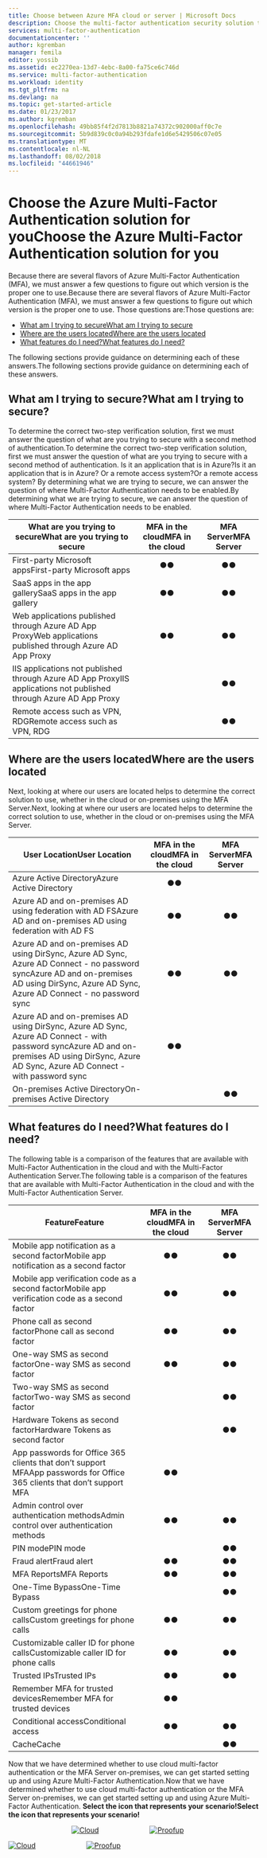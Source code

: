 ```yaml
---
title: Choose between Azure MFA cloud or server | Microsoft Docs
description: Choose the multi-factor authentication security solution that is right for you by asking, what am I trying to secure and where are my users located.  Then choose cloud, MFA Server or AD FS.
services: multi-factor-authentication
documentationcenter: ''
author: kgremban
manager: femila
editor: yossib
ms.assetid: ec2270ea-13d7-4ebc-8a00-fa75ce6c746d
ms.service: multi-factor-authentication
ms.workload: identity
ms.tgt_pltfrm: na
ms.devlang: na
ms.topic: get-started-article
ms.date: 01/23/2017
ms.author: kgremban
ms.openlocfilehash: 49bb85f4f2d7813b8821a74372c902000aff0c7e
ms.sourcegitcommit: 5b9d839c0c0a94b293fdafe1d6e5429506c07e05
ms.translationtype: MT
ms.contentlocale: nl-NL
ms.lasthandoff: 08/02/2018
ms.locfileid: "44661946"
---
```

# <a name="choose-the-azure-multi-factor-authentication-solution-for-you"></a><span data-ttu-id="f0d96-104">Choose the Azure Multi-Factor Authentication solution for you</span><span class="sxs-lookup"><span data-stu-id="f0d96-104">Choose the Azure Multi-Factor Authentication solution for you</span></span>
<span data-ttu-id="f0d96-105">Because there are several flavors of Azure Multi-Factor Authentication (MFA), we must answer a few questions to figure out which version is the proper one to use.</span><span class="sxs-lookup"><span data-stu-id="f0d96-105">Because there are several flavors of Azure Multi-Factor Authentication (MFA), we must answer a few questions to figure out which version is the proper one to use.</span></span>  <span data-ttu-id="f0d96-106">Those questions are:</span><span class="sxs-lookup"><span data-stu-id="f0d96-106">Those questions are:</span></span>

* [<span data-ttu-id="f0d96-107">What am I trying to secure</span><span class="sxs-lookup"><span data-stu-id="f0d96-107">What am I trying to secure</span></span>](#what-am-i-trying-to-secure)
* [<span data-ttu-id="f0d96-108">Where are the users located</span><span class="sxs-lookup"><span data-stu-id="f0d96-108">Where are the users located</span></span>](#where-are-the-users-located)
* [<span data-ttu-id="f0d96-109">What features do I need?</span><span class="sxs-lookup"><span data-stu-id="f0d96-109">What features do I need?</span></span>](#what-featured-do-i-need)

<span data-ttu-id="f0d96-110">The following sections provide guidance on determining each of these answers.</span><span class="sxs-lookup"><span data-stu-id="f0d96-110">The following sections provide guidance on determining each of these answers.</span></span>

## <a name="what-am-i-trying-to-secure"></a><span data-ttu-id="f0d96-111">What am I trying to secure?</span><span class="sxs-lookup"><span data-stu-id="f0d96-111">What am I trying to secure?</span></span>
<span data-ttu-id="f0d96-112">To determine the correct two-step verification solution, first we must answer the question of what are you trying to secure with a second method of authentication.</span><span class="sxs-lookup"><span data-stu-id="f0d96-112">To determine the correct two-step verification solution, first we must answer the question of what are you trying to secure with a second method of authentication.</span></span>  <span data-ttu-id="f0d96-113">Is it an application that is in Azure?</span><span class="sxs-lookup"><span data-stu-id="f0d96-113">Is it an application that is in Azure?</span></span>  <span data-ttu-id="f0d96-114">Or a remote access system?</span><span class="sxs-lookup"><span data-stu-id="f0d96-114">Or a remote access system?</span></span>  <span data-ttu-id="f0d96-115">By determining what we are trying to secure, we can answer the question of where Multi-Factor Authentication needs to be enabled.</span><span class="sxs-lookup"><span data-stu-id="f0d96-115">By determining what we are trying to secure, we can answer the question of where Multi-Factor Authentication needs to be enabled.</span></span>  

| <span data-ttu-id="f0d96-116">What are you trying to secure</span><span class="sxs-lookup"><span data-stu-id="f0d96-116">What are you trying to secure</span></span> | <span data-ttu-id="f0d96-117">MFA in the cloud</span><span class="sxs-lookup"><span data-stu-id="f0d96-117">MFA in the cloud</span></span> | <span data-ttu-id="f0d96-118">MFA Server</span><span class="sxs-lookup"><span data-stu-id="f0d96-118">MFA Server</span></span> |
| --- |:---:|:---:|
| <span data-ttu-id="f0d96-119">First-party Microsoft apps</span><span class="sxs-lookup"><span data-stu-id="f0d96-119">First-party Microsoft apps</span></span> |<span data-ttu-id="f0d96-120">●</span><span class="sxs-lookup"><span data-stu-id="f0d96-120">●</span></span> |<span data-ttu-id="f0d96-121">●</span><span class="sxs-lookup"><span data-stu-id="f0d96-121">●</span></span> |
| <span data-ttu-id="f0d96-122">SaaS apps in the app gallery</span><span class="sxs-lookup"><span data-stu-id="f0d96-122">SaaS apps in the app gallery</span></span> |<span data-ttu-id="f0d96-123">●</span><span class="sxs-lookup"><span data-stu-id="f0d96-123">●</span></span> |<span data-ttu-id="f0d96-124">●</span><span class="sxs-lookup"><span data-stu-id="f0d96-124">●</span></span> |
| <span data-ttu-id="f0d96-125">Web applications published through Azure AD App Proxy</span><span class="sxs-lookup"><span data-stu-id="f0d96-125">Web applications published through Azure AD App Proxy</span></span> |<span data-ttu-id="f0d96-126">●</span><span class="sxs-lookup"><span data-stu-id="f0d96-126">●</span></span> |<span data-ttu-id="f0d96-127">●</span><span class="sxs-lookup"><span data-stu-id="f0d96-127">●</span></span> |
| <span data-ttu-id="f0d96-128">IIS applications not published through Azure AD App Proxy</span><span class="sxs-lookup"><span data-stu-id="f0d96-128">IIS applications not published through Azure AD App Proxy</span></span> | |<span data-ttu-id="f0d96-129">●</span><span class="sxs-lookup"><span data-stu-id="f0d96-129">●</span></span> |
| <span data-ttu-id="f0d96-130">Remote access such as VPN, RDG</span><span class="sxs-lookup"><span data-stu-id="f0d96-130">Remote access such as VPN, RDG</span></span> | |<span data-ttu-id="f0d96-131">●</span><span class="sxs-lookup"><span data-stu-id="f0d96-131">●</span></span> |

## <a name="where-are-the-users-located"></a><span data-ttu-id="f0d96-132">Where are the users located</span><span class="sxs-lookup"><span data-stu-id="f0d96-132">Where are the users located</span></span>
<span data-ttu-id="f0d96-133">Next, looking at where our users are located helps to determine the correct solution to use, whether in the cloud or on-premises using the MFA Server.</span><span class="sxs-lookup"><span data-stu-id="f0d96-133">Next, looking at where our users are located helps to determine the correct solution to use, whether in the cloud or on-premises using the MFA Server.</span></span>

| <span data-ttu-id="f0d96-134">User Location</span><span class="sxs-lookup"><span data-stu-id="f0d96-134">User Location</span></span> | <span data-ttu-id="f0d96-135">MFA in the cloud</span><span class="sxs-lookup"><span data-stu-id="f0d96-135">MFA in the cloud</span></span> | <span data-ttu-id="f0d96-136">MFA Server</span><span class="sxs-lookup"><span data-stu-id="f0d96-136">MFA Server</span></span> |
| --- |:---:|:---:|
| <span data-ttu-id="f0d96-137">Azure Active Directory</span><span class="sxs-lookup"><span data-stu-id="f0d96-137">Azure Active Directory</span></span> |<span data-ttu-id="f0d96-138">●</span><span class="sxs-lookup"><span data-stu-id="f0d96-138">●</span></span> | |
| <span data-ttu-id="f0d96-139">Azure AD and on-premises AD using federation with AD FS</span><span class="sxs-lookup"><span data-stu-id="f0d96-139">Azure AD and on-premises AD using federation with AD FS</span></span> |<span data-ttu-id="f0d96-140">●</span><span class="sxs-lookup"><span data-stu-id="f0d96-140">●</span></span> |<span data-ttu-id="f0d96-141">●</span><span class="sxs-lookup"><span data-stu-id="f0d96-141">●</span></span> |
| <span data-ttu-id="f0d96-142">Azure AD and on-premises AD using DirSync, Azure AD Sync, Azure AD Connect - no password sync</span><span class="sxs-lookup"><span data-stu-id="f0d96-142">Azure AD and on-premises AD using DirSync, Azure AD Sync, Azure AD Connect - no password sync</span></span> |<span data-ttu-id="f0d96-143">●</span><span class="sxs-lookup"><span data-stu-id="f0d96-143">●</span></span> |<span data-ttu-id="f0d96-144">●</span><span class="sxs-lookup"><span data-stu-id="f0d96-144">●</span></span> |
| <span data-ttu-id="f0d96-145">Azure AD and on-premises AD using DirSync, Azure AD Sync, Azure AD Connect - with password sync</span><span class="sxs-lookup"><span data-stu-id="f0d96-145">Azure AD and on-premises AD using DirSync, Azure AD Sync, Azure AD Connect - with password sync</span></span> |<span data-ttu-id="f0d96-146">●</span><span class="sxs-lookup"><span data-stu-id="f0d96-146">●</span></span> | |
| <span data-ttu-id="f0d96-147">On-premises Active Directory</span><span class="sxs-lookup"><span data-stu-id="f0d96-147">On-premises Active Directory</span></span> | |<span data-ttu-id="f0d96-148">●</span><span class="sxs-lookup"><span data-stu-id="f0d96-148">●</span></span> |

## <a name="what-features-do-i-need"></a><span data-ttu-id="f0d96-149">What features do I need?</span><span class="sxs-lookup"><span data-stu-id="f0d96-149">What features do I need?</span></span>
<span data-ttu-id="f0d96-150">The following table is a comparison of the features that are available with Multi-Factor Authentication in the cloud and with the Multi-Factor Authentication Server.</span><span class="sxs-lookup"><span data-stu-id="f0d96-150">The following table is a comparison of the features that are available with Multi-Factor Authentication in the cloud and with the Multi-Factor Authentication Server.</span></span>

| <span data-ttu-id="f0d96-151">Feature</span><span class="sxs-lookup"><span data-stu-id="f0d96-151">Feature</span></span> | <span data-ttu-id="f0d96-152">MFA in the cloud</span><span class="sxs-lookup"><span data-stu-id="f0d96-152">MFA in the cloud</span></span> | <span data-ttu-id="f0d96-153">MFA Server</span><span class="sxs-lookup"><span data-stu-id="f0d96-153">MFA Server</span></span> |
| --- |:---:|:---:|
| <span data-ttu-id="f0d96-154">Mobile app notification as a second factor</span><span class="sxs-lookup"><span data-stu-id="f0d96-154">Mobile app notification as a second factor</span></span> | <span data-ttu-id="f0d96-155">●</span><span class="sxs-lookup"><span data-stu-id="f0d96-155">●</span></span> | <span data-ttu-id="f0d96-156">●</span><span class="sxs-lookup"><span data-stu-id="f0d96-156">●</span></span> |
| <span data-ttu-id="f0d96-157">Mobile app verification code as a second factor</span><span class="sxs-lookup"><span data-stu-id="f0d96-157">Mobile app verification code as a second factor</span></span> | <span data-ttu-id="f0d96-158">●</span><span class="sxs-lookup"><span data-stu-id="f0d96-158">●</span></span> | <span data-ttu-id="f0d96-159">●</span><span class="sxs-lookup"><span data-stu-id="f0d96-159">●</span></span> |
| <span data-ttu-id="f0d96-160">Phone call as second factor</span><span class="sxs-lookup"><span data-stu-id="f0d96-160">Phone call as second factor</span></span> | <span data-ttu-id="f0d96-161">●</span><span class="sxs-lookup"><span data-stu-id="f0d96-161">●</span></span> | <span data-ttu-id="f0d96-162">●</span><span class="sxs-lookup"><span data-stu-id="f0d96-162">●</span></span> |
| <span data-ttu-id="f0d96-163">One-way SMS as second factor</span><span class="sxs-lookup"><span data-stu-id="f0d96-163">One-way SMS as second factor</span></span> | <span data-ttu-id="f0d96-164">●</span><span class="sxs-lookup"><span data-stu-id="f0d96-164">●</span></span> | <span data-ttu-id="f0d96-165">●</span><span class="sxs-lookup"><span data-stu-id="f0d96-165">●</span></span> |
| <span data-ttu-id="f0d96-166">Two-way SMS as second factor</span><span class="sxs-lookup"><span data-stu-id="f0d96-166">Two-way SMS as second factor</span></span> | | <span data-ttu-id="f0d96-167">●</span><span class="sxs-lookup"><span data-stu-id="f0d96-167">●</span></span> |
| <span data-ttu-id="f0d96-168">Hardware Tokens as second factor</span><span class="sxs-lookup"><span data-stu-id="f0d96-168">Hardware Tokens as second factor</span></span> | | <span data-ttu-id="f0d96-169">●</span><span class="sxs-lookup"><span data-stu-id="f0d96-169">●</span></span> |
| <span data-ttu-id="f0d96-170">App passwords for Office 365 clients that don’t support MFA</span><span class="sxs-lookup"><span data-stu-id="f0d96-170">App passwords for Office 365 clients that don’t support MFA</span></span> | <span data-ttu-id="f0d96-171">●</span><span class="sxs-lookup"><span data-stu-id="f0d96-171">●</span></span> | |
| <span data-ttu-id="f0d96-172">Admin control over authentication methods</span><span class="sxs-lookup"><span data-stu-id="f0d96-172">Admin control over authentication methods</span></span> | <span data-ttu-id="f0d96-173">●</span><span class="sxs-lookup"><span data-stu-id="f0d96-173">●</span></span> | <span data-ttu-id="f0d96-174">●</span><span class="sxs-lookup"><span data-stu-id="f0d96-174">●</span></span> |
| <span data-ttu-id="f0d96-175">PIN mode</span><span class="sxs-lookup"><span data-stu-id="f0d96-175">PIN mode</span></span> | | <span data-ttu-id="f0d96-176">●</span><span class="sxs-lookup"><span data-stu-id="f0d96-176">●</span></span> |
| <span data-ttu-id="f0d96-177">Fraud alert</span><span class="sxs-lookup"><span data-stu-id="f0d96-177">Fraud alert</span></span> |<span data-ttu-id="f0d96-178">●</span><span class="sxs-lookup"><span data-stu-id="f0d96-178">●</span></span> | <span data-ttu-id="f0d96-179">●</span><span class="sxs-lookup"><span data-stu-id="f0d96-179">●</span></span> |
| <span data-ttu-id="f0d96-180">MFA Reports</span><span class="sxs-lookup"><span data-stu-id="f0d96-180">MFA Reports</span></span> |<span data-ttu-id="f0d96-181">●</span><span class="sxs-lookup"><span data-stu-id="f0d96-181">●</span></span> | <span data-ttu-id="f0d96-182">●</span><span class="sxs-lookup"><span data-stu-id="f0d96-182">●</span></span> |
| <span data-ttu-id="f0d96-183">One-Time Bypass</span><span class="sxs-lookup"><span data-stu-id="f0d96-183">One-Time Bypass</span></span> | | <span data-ttu-id="f0d96-184">●</span><span class="sxs-lookup"><span data-stu-id="f0d96-184">●</span></span> |
| <span data-ttu-id="f0d96-185">Custom greetings for phone calls</span><span class="sxs-lookup"><span data-stu-id="f0d96-185">Custom greetings for phone calls</span></span> | <span data-ttu-id="f0d96-186">●</span><span class="sxs-lookup"><span data-stu-id="f0d96-186">●</span></span> | <span data-ttu-id="f0d96-187">●</span><span class="sxs-lookup"><span data-stu-id="f0d96-187">●</span></span> |
| <span data-ttu-id="f0d96-188">Customizable caller ID for phone calls</span><span class="sxs-lookup"><span data-stu-id="f0d96-188">Customizable caller ID for phone calls</span></span> | <span data-ttu-id="f0d96-189">●</span><span class="sxs-lookup"><span data-stu-id="f0d96-189">●</span></span> | <span data-ttu-id="f0d96-190">●</span><span class="sxs-lookup"><span data-stu-id="f0d96-190">●</span></span> |
| <span data-ttu-id="f0d96-191">Trusted IPs</span><span class="sxs-lookup"><span data-stu-id="f0d96-191">Trusted IPs</span></span> | <span data-ttu-id="f0d96-192">●</span><span class="sxs-lookup"><span data-stu-id="f0d96-192">●</span></span> | <span data-ttu-id="f0d96-193">●</span><span class="sxs-lookup"><span data-stu-id="f0d96-193">●</span></span> |
| <span data-ttu-id="f0d96-194">Remember MFA for trusted devices</span><span class="sxs-lookup"><span data-stu-id="f0d96-194">Remember MFA for trusted devices</span></span> | <span data-ttu-id="f0d96-195">●</span><span class="sxs-lookup"><span data-stu-id="f0d96-195">●</span></span> | |
| <span data-ttu-id="f0d96-196">Conditional access</span><span class="sxs-lookup"><span data-stu-id="f0d96-196">Conditional access</span></span> | <span data-ttu-id="f0d96-197">●</span><span class="sxs-lookup"><span data-stu-id="f0d96-197">●</span></span> | <span data-ttu-id="f0d96-198">●</span><span class="sxs-lookup"><span data-stu-id="f0d96-198">●</span></span> |
| <span data-ttu-id="f0d96-199">Cache</span><span class="sxs-lookup"><span data-stu-id="f0d96-199">Cache</span></span> |  | <span data-ttu-id="f0d96-200">●</span><span class="sxs-lookup"><span data-stu-id="f0d96-200">●</span></span> |

<span data-ttu-id="f0d96-201">Now that we have determined whether to use cloud multi-factor authentication or the MFA Server on-premises, we can get started setting up and using Azure Multi-Factor Authentication.</span><span class="sxs-lookup"><span data-stu-id="f0d96-201">Now that we have determined whether to use cloud multi-factor authentication or the MFA Server on-premises, we can get started setting up and using Azure Multi-Factor Authentication.</span></span> <span data-ttu-id="f0d96-202">**Select the icon that represents your scenario!**</span><span class="sxs-lookup"><span data-stu-id="f0d96-202">**Select the icon that represents your scenario!**</span></span>

<center>




<span data-ttu-id="f0d96-203">[![Cloud](https://docstestmedia1.blob.core.windows.net/azure-media/articles/multi-factor-authentication/media/multi-factor-authentication-get-started/cloud2.png)](multi-factor-authentication-get-started-cloud.md)  &nbsp;&nbsp;&nbsp;&nbsp;&nbsp;&nbsp;&nbsp;&nbsp;&nbsp;&nbsp;&nbsp;&nbsp;&nbsp;&nbsp;&nbsp;&nbsp;&nbsp;&nbsp;&nbsp;&nbsp;&nbsp;&nbsp;&nbsp;&nbsp;&nbsp;[![Proofup](https://docstestmedia1.blob.core.windows.net/azure-media/articles/multi-factor-authentication/media/multi-factor-authentication-get-started/server2.png)](multi-factor-authentication-get-started-server.md) &nbsp;&nbsp;&nbsp;&nbsp;&nbsp; </center></span><span class="sxs-lookup"><span data-stu-id="f0d96-203">[![Cloud](https://docstestmedia1.blob.core.windows.net/azure-media/articles/multi-factor-authentication/media/multi-factor-authentication-get-started/cloud2.png)](multi-factor-authentication-get-started-cloud.md)  &nbsp;&nbsp;&nbsp;&nbsp;&nbsp;&nbsp;&nbsp;&nbsp;&nbsp;&nbsp;&nbsp;&nbsp;&nbsp;&nbsp;&nbsp;&nbsp;&nbsp;&nbsp;&nbsp;&nbsp;&nbsp;&nbsp;&nbsp;&nbsp;&nbsp;[![Proofup](https://docstestmedia1.blob.core.windows.net/azure-media/articles/multi-factor-authentication/media/multi-factor-authentication-get-started/server2.png)](multi-factor-authentication-get-started-server.md) &nbsp;&nbsp;&nbsp;&nbsp;&nbsp; </center></span></span>



